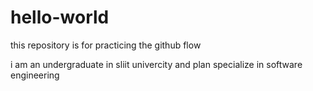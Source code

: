 # hello-world
this repository is for practicing the github flow

i am an undergraduate in sliit univercity
and plan specialize in software engineering

